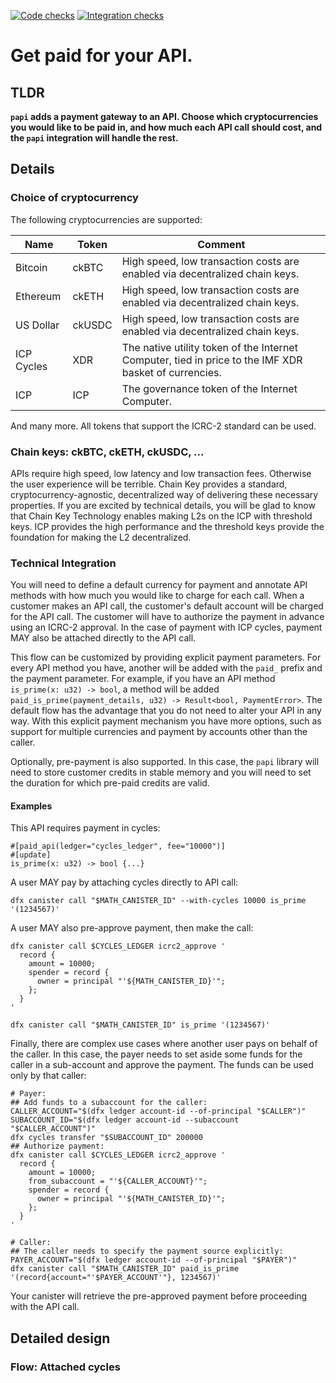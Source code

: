 [![Code checks](https://github.com/dfinity/papi/actions/workflows/check.yml/badge.svg)](https://github.com/dfinity/papi/actions/workflows/check.yml)
[![Integration checks](https://github.com/dfinity/papi/actions/workflows/integration.yml/badge.svg)](https://github.com/dfinity/papi/actions/workflows/integration.yml)

# Get paid for your API.

## TLDR

**`papi` adds a payment gateway to an API. Choose which cryptocurrencies you would like to be paid in, and how much each API call should cost, and the `papi` integration will handle the rest.**

## Details

### Choice of cryptocurrency

The following cryptocurrencies are supported:

| Name       | Token  | Comment                                                                                               |
| ---------- | ------ | ----------------------------------------------------------------------------------------------------- |
| Bitcoin    | ckBTC  | High speed, low transaction costs are enabled via decentralized chain keys.                           |
| Ethereum   | ckETH  | High speed, low transaction costs are enabled via decentralized chain keys.                           |
| US Dollar  | ckUSDC | High speed, low transaction costs are enabled via decentralized chain keys.                           |
| ICP Cycles | XDR    | The native utility token of the Internet Computer, tied in price to the IMF XDR basket of currencies. |
| ICP        | ICP    | The governance token of the Internet Computer.                                                        |

And many more. All tokens that support the ICRC-2 standard can be used.

### Chain keys: ckBTC, ckETH, ckUSDC, ...

APIs require high speed, low latency and low transaction fees. Otherwise the user experience will be terrible. Chain Key provides a standard, cryptocurrency-agnostic, decentralized way of delivering these necessary properties. If you are excited by technical details, you will be glad to know that Chain Key Technology enables making L2s on the ICP with threshold keys. ICP provides the high performance and the threshold keys provide the foundation for making the L2 decentralized.

### Technical Integration

You will need to define a default currency for payment and annotate API methods with how much you would like to charge for each call. When a customer makes an API call, the customer's default account will be charged for the API call. The customer will have to authorize the payment in advance using an ICRC-2 approval. In the case of payment with ICP cycles, payment MAY also be attached directly to the API call.

This flow can be customized by providing explicit payment parameters. For every API method you have, another will be added with the `paid_` prefix and the payment parameter. For example, if you have an API method `is_prime(x: u32) -> bool`, a method will be added `paid_is_prime(payment_details, u32) -> Result<bool, PaymentError>`. The default flow has the advantage that you do not need to alter your API in any way. With this explicit payment mechanism you have more options, such as support for multiple currencies and payment by accounts other than the caller.

Optionally, pre-payment is also supported. In this case, the `papi` library will need to store customer credits in stable memory and you will need to set the duration for which pre-paid credits are valid.

#### Examples

This API requires payment in cycles:

```
#[paid_api(ledger="cycles_ledger", fee="10000")]
#[update]
is_prime(x: u32) -> bool {...}
```

A user MAY pay by attaching cycles directly to API call:

```
dfx canister call "$MATH_CANISTER_ID" --with-cycles 10000 is_prime '(1234567)'
```

A user MAY also pre-approve payment, then make the call:

```
dfx canister call $CYCLES_LEDGER icrc2_approve '
  record {
    amount = 10000;
    spender = record {
      owner = principal "'${MATH_CANISTER_ID}'";
    };
  }
'

dfx canister call "$MATH_CANISTER_ID" is_prime '(1234567)'
```

Finally, there are complex use cases where another user pays on behalf of the caller. In this case, the payer needs to set aside some funds for the caller in a sub-account and approve the payment. The funds can be used only by that caller:

```
# Payer:
## Add funds to a subaccount for the caller:
CALLER_ACCOUNT="$(dfx ledger account-id --of-principal "$CALLER")"
SUBACCOUNT_ID="$(dfx ledger account-id --subaccount "$CALLER_ACCOUNT")"
dfx cycles transfer "$SUBACCOUNT_ID" 200000
## Authorize payment:
dfx canister call $CYCLES_LEDGER icrc2_approve '
  record {
    amount = 10000;
    from_subaccount = "'${CALLER_ACCOUNT}'";
    spender = record {
      owner = principal "'${MATH_CANISTER_ID}'";
    };
  }
'

# Caller:
## The caller needs to specify the payment source explicitly:
PAYER_ACCOUNT="$(dfx ledger account-id --of-principal "$PAYER")"
dfx canister call "$MATH_CANISTER_ID" paid_is_prime '(record{account="'$PAYER_ACCOUNT'"}, 1234567)'
```

Your canister will retrieve the pre-approved payment before proceeding with the API call.

## Detailed design

### Flow: Attached cycles
